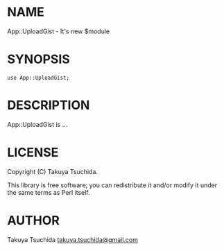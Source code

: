 # NAME

App::UploadGist - It's new $module

# SYNOPSIS

    use App::UploadGist;

# DESCRIPTION

App::UploadGist is ...

# LICENSE

Copyright (C) Takuya Tsuchida.

This library is free software; you can redistribute it and/or modify
it under the same terms as Perl itself.

# AUTHOR

Takuya Tsuchida <takuya.tsuchida@gmail.com>
